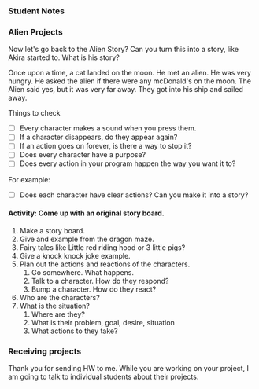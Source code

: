 
### Student Notes 



### Alien Projects

Now let's go back to the Alien Story? Can you turn this into a story, like Akira started to. What is his story? 

Once upon a time, a cat landed on the moon. 
He met an alien. 
He was very hungry.
He asked the alien if there were any mcDonald's on the moon.
The Alien said yes, but it was very far away.
They got into his ship and sailed away.


Things to check

- [ ] Every character makes a sound when you press them.
- [ ] If a character disappears, do they appear again?
- [ ] If an action goes on forever, is there a way to stop it?
- [ ] Does every character have a purpose? 
- [ ] Does every action in your program happen the way you want it to?

For example:


- [ ] Does each character have clear actions? Can you make it into a story?



#### Activity: Come up with an original story board.

1. Make a story board. 
2. Give and example from the dragon maze.
3. Fairy tales like Little red riding hood or 3 little pigs?  
4. Give a knock knock joke example.
5. Plan out the actions and reactions of the characters.
   1. Go somewhere. What happens.
   2. Talk to a character. How do they respond?
   3. Bump a character. How do they react?
6. Who are the characters? 
7. What is the situation?
   1. Where are they?
   2. What is their problem, goal, desire, situation
   3. What actions to they take?





### Receiving projects

Thank you for sending HW to me. While you are working on your project, I am going to talk to individual students about their projects. 
